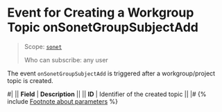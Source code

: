 # Event for Creating a Workgroup Topic onSonetGroupSubjectAdd

> Scope: [`sonet`](../../scopes/permissions.md)
>
> Who can subscribe: any user

The event `onSonetGroupSubjectAdd` is triggered after a workgroup/project topic is created.

#|
|| **Field** | **Description** ||
|| **ID** | Identifier of the created topic ||
|#
{% include [Footnote about parameters](../../_includes/required.md) %}